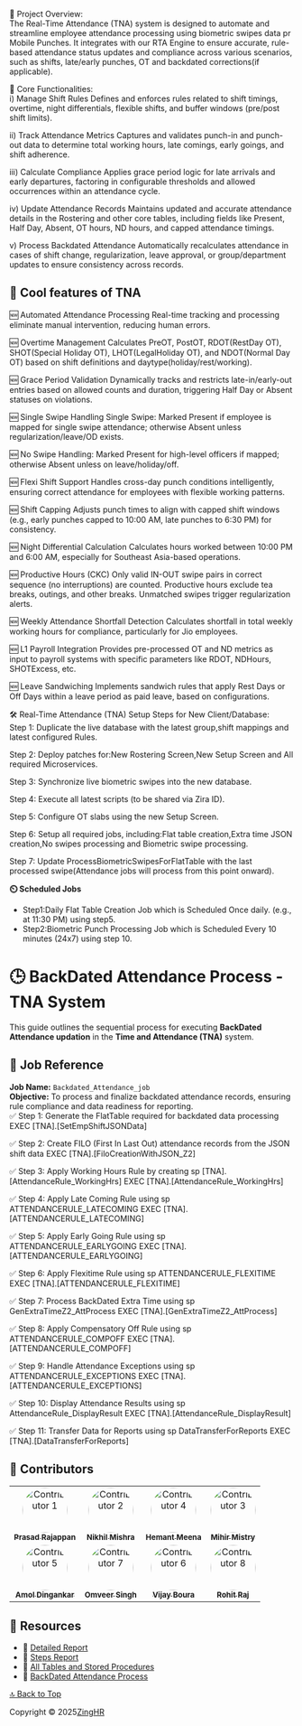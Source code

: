 <a name="readme-top"></a>

📘 Project Overview: <br>
The Real-Time Attendance (TNA) system is designed to automate and streamline employee attendance processing using biometric swipes data pr Mobile Punches. It integrates with our RTA Engine to ensure accurate, rule-based attendance status updates and compliance across various scenarios, such as shifts, late/early punches, OT and backdated corrections(if applicable).

🔧 Core Functionalities: <br>
i) Manage Shift Rules
Defines and enforces rules related to shift timings, overtime, night differentials, flexible shifts, and buffer windows (pre/post shift limits).

ii) Track Attendance Metrics
Captures and validates punch-in and punch-out data to determine total working hours, late comings, early goings, and shift adherence.

iii) Calculate Compliance
Applies grace period logic for late arrivals and early departures, factoring in configurable thresholds and allowed occurrences within an attendance cycle.

iv) Update Attendance Records
Maintains updated and accurate attendance details in the Rostering and other core tables, including fields like Present, Half Day, Absent, OT hours, ND hours, and capped attendance timings.

v) Process Backdated Attendance
Automatically recalculates attendance in cases of shift change, regularization, leave approval, or group/department updates to ensure consistency across records.
## 🚀 Cool features of TNA

🆕 Automated Attendance Processing
Real-time tracking and processing eliminate manual intervention, reducing human errors.

🆕 Overtime Management
Calculates PreOT, PostOT, RDOT(RestDay OT), SHOT(Special Holiday OT), LHOT(LegalHoliday OT), and NDOT(Normal Day OT) based on shift definitions and daytype(holiday/rest/working).

🆕 Grace Period Validation
Dynamically tracks and restricts late-in/early-out entries based on allowed counts and duration, triggering Half Day or Absent statuses on violations.

🆕 Single Swipe Handling
Single Swipe: Marked Present if employee is mapped for single swipe attendance; otherwise Absent unless regularization/leave/OD exists.

🆕 No Swipe Handling: Marked Present for high-level officers if mapped; otherwise Absent unless on leave/holiday/off.

🆕 Flexi Shift Support
Handles cross-day punch conditions intelligently, ensuring correct attendance for employees with flexible working patterns.

🆕 Shift Capping
Adjusts punch times to align with capped shift windows (e.g., early punches capped to 10:00 AM, late punches to 6:30 PM) for consistency.

🆕 Night Differential Calculation
Calculates hours worked between 10:00 PM and 6:00 AM, especially for Southeast Asia-based operations. 

🆕 Productive Hours (CKC)
Only valid IN-OUT swipe pairs in correct sequence (no interruptions) are counted. Productive hours exclude tea breaks, outings, and other breaks. Unmatched swipes trigger regularization alerts.

🆕 Weekly Attendance Shortfall Detection
Calculates shortfall in total weekly working hours for compliance, particularly for Jio employees.

🆕 L1 Payroll Integration
Provides pre-processed OT and ND metrics as input to payroll systems  with specific parameters like RDOT, NDHours, SHOTExcess, etc.

🆕 Leave Sandwiching
Implements sandwich rules that apply Rest Days or Off Days within a leave period as paid leave, based on configurations.


🛠️ Real-Time Attendance (TNA) Setup Steps for New Client/Database: <br>
Step 1: Duplicate the live database with the latest group,shift mappings and latest configured Rules.

Step 2: Deploy patches for:New Rostering Screen,New Setup Screen and All required Microservices.

Step 3: Synchronize live biometric swipes into the new database.

Step 4: Execute all latest scripts (to be shared via Zira ID).

Step 5: Configure OT slabs using the new Setup Screen.

Step 6: Setup all required jobs, including:Flat table creation,Extra time JSON creation,No swipes processing and Biometric swipe processing.

Step 7: Update ProcessBiometricSwipesForFlatTable with the last processed swipe(Attendance jobs will process from this point onward).

**⏲️ Scheduled Jobs**
- Step1:Daily Flat Table Creation Job which is Scheduled Once daily. (e.g., at 11:30 PM) using step5.
- Step2:Biometric Punch Processing Job which is Scheduled Every 10 minutes (24x7) using step 10.

# 🕒 BackDated Attendance Process - TNA System

This guide outlines the sequential process for executing **BackDated Attendance updation** in the **Time and Attendance (TNA)** system.

## 📌 Job Reference  
**Job Name:** `Backdated_Attendance_job`  
**Objective:** To process and finalize backdated attendance records, ensuring rule compliance and data readiness for reporting. <br>
✅ Step 1: Generate the FlatTable required for backdated data processing
EXEC [TNA].[SetEmpShiftJSONData]

✅ Step 2: Create FILO (First In Last Out) attendance records from the JSON shift data
EXEC [TNA].[FiloCreationWithJSON_Z2]

✅ Step 3: Apply Working Hours Rule by creating sp [TNA].[AttendanceRule_WorkingHrs]
EXEC [TNA].[AttendanceRule_WorkingHrs]

✅ Step 4: Apply Late Coming Rule using sp ATTENDANCERULE_LATECOMING
EXEC [TNA].[ATTENDANCERULE_LATECOMING]

✅ Step 5: Apply Early Going Rule using sp ATTENDANCERULE_EARLYGOING
EXEC [TNA].[ATTENDANCERULE_EARLYGOING]

✅ Step 6: Apply Flexitime Rule using sp ATTENDANCERULE_FLEXITIME
EXEC [TNA].[ATTENDANCERULE_FLEXITIME]

✅ Step 7: Process BackDated Extra Time using sp GenExtraTimeZ2_AttProcess
EXEC [TNA].[GenExtraTimeZ2_AttProcess]

✅ Step 8: Apply Compensatory Off Rule using sp ATTENDANCERULE_COMPOFF
EXEC [TNA].[ATTENDANCERULE_COMPOFF]

✅ Step 9: Handle Attendance Exceptions using sp ATTENDANCERULE_EXCEPTIONS
EXEC [TNA].[ATTENDANCERULE_EXCEPTIONS]

✅ Step 10: Display Attendance Results using sp AttendanceRule_DisplayResult
EXEC [TNA].[AttendanceRule_DisplayResult]

✅ Step 11: Transfer Data for Reports using sp DataTransferForReports
EXEC [TNA].[DataTransferForReports]
## 🌟 Contributors

<table>
  <tr>
    <td align="center">
      <a href="https://www.linkedin.com/in/prasad-rajappan-a002a73/" target="_blank">
        <img src="https://media.licdn.com/dms/image/v2/C4E03AQEQl64iTddLkw/profile-displayphoto-shrink_200_200/profile-displayphoto-shrink_200_200/0/1516298617631?e=2147483647&v=beta&t=hLOTi3PwZ943uNn_umYrzz8S_3Pr-tPv7bW4WVW5BW0" width="80px" style="border-radius:50%;" alt="Contributor 1"/>
        <br/>
        <sub><b>Prasad Rajappan</b></sub>
      </a>
    </td>
    <td align="center">
      <a href="https://www.linkedin.com/in/nikhil004/" target="_blank">
        <img src="https://media.licdn.com/dms/image/v2/D4D03AQGys4LpBZOvng/profile-displayphoto-shrink_400_400/profile-displayphoto-shrink_400_400/0/1726168691780?e=1756944000&v=beta&t=_r4PBgZ8N9nfPcx3RSc5UJL0ciaqSV80ka0CS5uB9KU" width="80px" style="border-radius:50%;" alt="Contributor 2"/>
        <br/>
        <sub><b>Nikhil Mishra</b></sub>
      </a>
    </td>
        <td align="center">
      <a href="https://www.linkedin.com/in/hemant-meena-208b2556/" target="_blank">
        <img src="https://media.licdn.com/dms/image/v2/D4D03AQE7YLjE5a77dg/profile-displayphoto-shrink_400_400/B4DZXlkzApHsAg-/0/1743313384104?e=1756944000&v=beta&t=HsThGS1eB0xUAcauB3wPQk-9s8wjiAfTxRm1oI3Qrx8" width="80px" style="border-radius:50%;" alt="Contributor 4"/>
        <br/>
        <sub><b>Hemant Meena</b></sub>
      </a>
    </td>
    <td align="center">
      <a href="https://www.linkedin.com/in/mihir-mistry-93068b223/" target="_blank">
        <img src="https://media.licdn.com/dms/image/v2/D4D03AQEpLW8pg6DVgw/profile-displayphoto-shrink_200_200/B4DZRrVZvRHcAg-/0/1736967562482?e=2147483647&v=beta&t=HrPYZoofkqgqDIfavB3QjqSbbWQPP4aza3LomSTXoGk" width="80px" style="border-radius:50%;" alt="Contributor 3"/>
        <br/>
        <sub><b>Mihir Mistry</b></sub>
      </a>
    </td>
  </tr>
  <tr>
    <td align="center">
      <a href="https://www.linkedin.com/in/amol-dingankar-315459121/" target="_blank">
        <img src="https://media.licdn.com/dms/image/v2/D4D03AQHvWF1_C18zxw/profile-displayphoto-shrink_400_400/profile-displayphoto-shrink_400_400/0/1670330113667?e=1756944000&v=beta&t=Jkm4PG5ho9gnPnjOhoMeGGuWLz76_xJ87jopGARjdcU" width="80px" style="border-radius:50%;" alt="Contributor 5"/>
        <br/>
        <sub><b>Amol Dingankar</b></sub>
      </a>
    </td>
        <td align="center">
      <a href="https://www.linkedin.com/in/omveer-singh-82102a29/" target="_blank">
        <img src="https://media.licdn.com/dms/image/v2/D5603AQEAaLfXazpQeA/profile-displayphoto-shrink_400_400/profile-displayphoto-shrink_400_400/0/1714208348267?e=1756944000&v=beta&t=VcHFe_wv6-ok_x1nJIwJ_aGYhIbKmm-fOJgxkwlXFhQ" width="80px" style="border-radius:50%;" alt="Contributor 7"/>
        <br/>
        <sub><b>Omveer Singh</b></sub>
      </a>
    </td>
    <td align="center">
      <a href="https://www.linkedin.com/in/vijay-boura-b1197517a/" target="_blank">
        <img src="https://media.licdn.com/dms/image/v2/D5603AQFFl0UQvFIiuw/profile-displayphoto-shrink_400_400/B56ZaQunylHsAg-/0/1746184866189?e=1756944000&v=beta&t=dK32BakH4avRZURsLKFxh_WPdwm45Omz-pXRAtMyOvg" width="80px" style="border-radius:50%;" alt="Contributor 6"/>
        <br/>
        <sub><b>Vijay Boura</b></sub>
      </a>
    </td>
    <td align="center">
      <a href="https://www.linkedin.com/in/imrohi8/" target="_blank">
        <img src="https://media.licdn.com/dms/image/v2/D5603AQG5hOhdd_j3xg/profile-displayphoto-shrink_800_800/B56ZUkf5m7HQAc-/0/1740074097527?e=1756339200&v=beta&t=FcnQHqj_0DvfeI9F7P_b8lex4IyeztmFtFqtUusi6Uo" width="80px" style="border-radius:50%;" alt="Contributor 8"/>
        <br/>
        <sub><b>Rohit Raj</b></sub>
      </a>
    </td>
  </tr>
</table>






## 📁 Resources

- 📄 [Detailed Report](https://zinghr365-my.sharepoint.com/:w:/g/personal/nikhil_mishra_zinghr_com/EQtXlIN-tVFKks0tMhePZmEBjwJWUVPBQbnlyqqT4rnOJQ?wdOrigin=TEAMS-MAGLEV.undefined_ns.rwc&wdExp=TEAMS-TREATMENT&wdhostclicktime=1746181572438&web=1)
- 📄 [Steps Report](https://drive.google.com/file/d/1VrXBYQQknR33bqLG-Che7I3bnBFKTl6T/view?usp=drive_link)
- 📄 [All Tables and Stored Procedures](https://github.com/zinghrcore/z2-tna-db/blob/master/Final%20SP%20and%20tables.rar)
- 📄 [BackDated Attendance Process](https://github.com/zinghrcore/z2-tna-db/blob/master/BackDated%20Attendance%20Process.docx)
  
[🔝 Back to Top](#readme-top)

Copyright © 2025[ZingHR](https://www.zinghr.com/)  <br />










